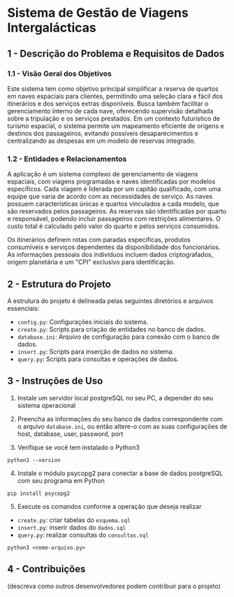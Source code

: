 # Sistema de Gestão de Viagens Intergalácticas

## 1 - Descrição do Problema e Requisitos de Dados

### 1.1 - Visão Geral dos Objetivos

Este sistema tem como objetivo principal simplificar a reserva de quartos em naves espaciais para clientes, permitindo uma seleção clara e fácil dos itinerários e dos serviços extras disponíveis. Busca também facilitar o gerenciamento interno de cada nave, oferecendo supervisão detalhada sobre a tripulação e os serviços prestados. Em um contexto futurístico de turismo espacial, o sistema permite um mapeamento eficiente de origens e destinos dos passageiros, evitando possíveis desaparecimentos e centralizando as despesas em um modelo de reservas integrado.

### 1.2 - Entidades e Relacionamentos

A aplicação é um sistema complexo de gerenciamento de viagens espaciais, com viagens programadas e naves identificadas por modelos específicos. Cada viagem é liderada por um capitão qualificado, com uma equipe que varia de acordo com as necessidades de serviço. As naves possuem características únicas e quartos vinculados a cada modelo, que são reservados pelos passageiros. As reservas são identificadas por quarto e responsável, podendo incluir passageiros com restrições alimentares. O custo total é calculado pelo valor do quarto e pelos serviços consumidos.

Os itinerários definem rotas com paradas específicas, produtos consumíveis e serviços dependentes da disponibilidade dos funcionários. As informações pessoais dos indivíduos incluem dados criptografados, origem planetária e um "CPI" exclusivo para identificação.

## 2 - Estrutura do Projeto

A estrutura do projeto é delineada pelas seguintes diretórios e arquivos essenciais:

- `config.py`: Configurações iniciais do sistema.
- `create.py`: Scripts para criação de entidades no banco de dados.
- `database.ini`: Arquivo de configuração para conexão com o banco de dados.
- `insert.py`: Scripts para inserção de dados no sistema.
- `query.py`: Scripts para consultas e operações de dados.

## 3 - Instruções de Uso

1. Instale um servidor local postgreSQL no seu PC, a depender do seu sistema operacional

2. Preencha as informações do seu banco de dados correspondente com o arquivo `database.ini`, ou então altere-o com as suas configurações de host, database, user, password, port

3. Verifique se você tem instalado o Python3
```
python3 --version
```

4. Instale o módulo psycopg2 para conectar a base de dados postgreSQL com seu programa em Python
```
pip install psycopg2
```

5. Execute os comandos conforme a operação que deseja realizar
  - `create.py`: criar tabelas do `esquema.sql`
  - `insert.py`: inserir dados do `dados.sql`
  - `query.py`: realizar consultas do `consultas.sql`
```
python3 <nome-arquivo.py>
```

## 4 - Contribuições

(descreva como outros desenvolvedores podem contribuir para o projeto)